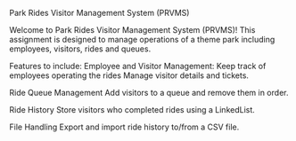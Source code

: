 Park Rides Visitor Management System (PRVMS)

Welcome to Park Rides Visitor Management System (PRVMS)! This assignment is designed to manage operations of a theme park including employees, visitors, rides and queues.

Features to include:
Employee and Visitor Management:
    Keep track of employees operating the rides
    Manage visitor details and tickets.

Ride Queue Management
    Add visitors to a queue and remove them in order.

Ride History
    Store visitors who completed rides using a LinkedList.

File Handling
    Export and import ride history to/from a CSV file.

